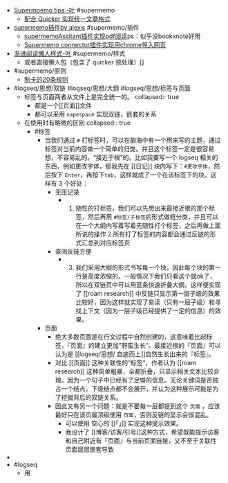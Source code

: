 - [Supermoemo tips -叶](https://www.zhihu.com/collection/797904700) #supermemo
	- [配合 Quicker 实现统一文章格式](https://www.zhihu.com/question/528483411/answer/2444000649)
- [supermemo插件by alexis](https://github.com/supermemo/SuperMemoAssistant) #supermemo/插件
	- [supermemoAssitant插件实现pdf阅读](https://zhuanlan.zhihu.com/p/328137848)ps：似乎没bookxnote好用
	- [Supermemo connector插件实现用chrome导入网页](https://www.zhihu.com/question/488714152/answer/2613027353)
- [渐进阅读懒人样式-叶](https://zhuanlan.zhihu.com/p/318653942) #supermemo/样式
	- 或者直接懒人包（包含了 quicker 预处理）[]
- #supermemo/原则
	- [制卡的20条规则](https://www.yuque.com/supermemo/wiki/20rules)
- #logseq/思想/双链 #logseq/思想/大纲 #logseq/思想/标签与页面
	- 标签与页面两者从文件上是完全统一的。
	  collapsed:: true
		- 都是一个[[页面]]文件
		- 都可以采用 `napespace` 实现双链，嵌套的关系
	- 在使用时有略微的区别
	  collapsed:: true
		- #标签
			- 当我们通过 `#` 打标签时，可以在脑海中有一个用来写的主题，通过标签对当前内容做一个简单的归类。并且这个标签一定是很容易想，不容易乱的，“接近于根”的。比如我要写一个 logseq 相关的东西，例如更改字体，那我先在 [[日记]] 块内写下：`#更改字体`，然后按下 `Enter`，再按下`tab`，这样就成了一个在该标签下的块。这样有 3 个好处：
				- 无压记录
					- 1. 随性的打标签，我们可以先想出来最接近根的那个标签，然后再用 `#标签/子标签`的形式做粗分类，并且可以在一个大纲内写着写着先随性打个标签，之后再做上面所说的操作
					  2.所有打了标签的内容都会通过反链的形式汇总到对应标签页
				- 查阅反链方便
					- 3. 我们采用大纲的形式书写每一个块。因此每个块的第一行是高度浓缩的，一般情况下我们只看这个就ok了，所以在双链页中可以用蓝条快速折叠大纲。这样便实现了 [[roam research]] 中反链只显示第一层子级的效果比较好，因为这样就实现了易读（只有一层子级）和寻找上下文（因为一层子级已经提供了一定的信息）的效果。
			- 页面
				- 绝大多数页面是在行文过程中自然创建的，这意味着比起标签，『页面』的建立更加”野蛮生长“。最接近根的『页面』可以认为是 [[logseq/思想/ 自底而上]]自然生长出来的『标签』。
				- 对比 [[页面]] 这种关联性的“标签“，作者认为 [[roam research]] 这种简单粗暴，全都折叠，只显示相关文本比较合理。因为一个句子中已经有了足够的信息。无论关键词是否独占一个结点，下级结点都不会展开，并认为这种展示可能是为了挖掘背后的双链关系。
				- 因此又有另一个问题：就是不要每一层都提到这个 `页面` ，应该最好只在该页最顶级使用 `页面`，否则反链的显示会很混乱。
					- 可以使用 空心的 [[「」]] 实现这种提示效果。
					- 我设计了 [[博客/访客/引号]]这种方式，希望既能提示访客和自己附近有『页面』与当前页面链接，又不至于关联性页面层层嵌套导致
-
- #logseq
	- 用